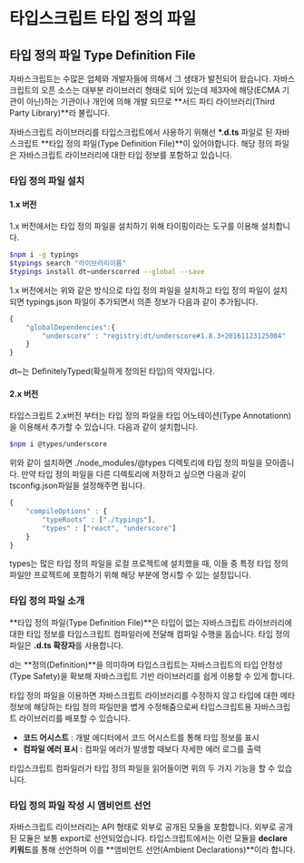 # 타입스크립트 타입 정의 파일

## 타입 정의 파일 Type Definition File

 자바스크립트는 수많은 업체와 개발자들에 의해서 그 생태가 발전되어 왔습니다. 자바스크립트의 오픈 소스는 대부분 라이브러리 형태로 되어 있는데 제3자에 해당\(ECMA 기관이 아닌\)하는 기관이나 개인에 의해 개발 되므로 **서드 파티 라이브러리\(Third Party Library\)**라 불립니다.

 자바스크립트 라이브러리를 타입스크립트에서 사용하기 위해선 **\*.d.ts** 파일로 된 자바스크립트 **타입 정의 파일\(Type Definition File\)**이 있어야합니다. 해당 정의 파일은 자바스크립트 라이브러리에 대한 타입 정보를 포함하고 있습니다. 

### 타입 정의 파일 설치

#### 1.x 버전

 1.x 버전에서는 타입 정의 파일을 설치하기 위해 타이핑이라는 도구를 이용해 설치합니다. 

```bash
$npm i -g typings
$typings search "라이브러리이름"
$typings install dt~underscorred --global --save
```

1.x 버전에서는 위와 같은 방식으로 타입 정의 파일을 설치하고 타입 정의 파일이 설치 되면 typings.json 파일이 추가되면서 의존 정보가 다음과 같이 추가됩니다.

```javascript
{
    "globalDependencies":{
        "underscore" : "registry:dt/underscore#1.8.3+20161123125004"
    }
}
```

 dt~는 DefinitelyTyped\(확실하게 정의된 타입\)의 약자입니다. 

#### 2.x 버전

 타입스크립트 2.x버전 부터는 타입 정의 파일을 타입 어노테이션\(Type Annotationn\)을 이용해서 추가할 수 있습니다. 다음과 같이 설치합니다.

```bash
$npm i @types/underscore
```

 위와 같이 설치하면 ./node\_modules/@types 디렉토리에 타입 정의 파일을 모아줍니다. 만약 타입 정의 파일을 다른 디렉토리에 저장하고 싶으면 다음과 같이 tsconfig.json파일을 설정해주면 됩니다.

```javascript
{
    "compileOptions" : {
        "typeRoots" : ["./typings"],
        "types" : ["react", "underscore"]
    }
}
```

 types는 많은 타입 정의 파일을 로컬 프로젝트에 설치했을 때, 이들 중 특정 타입 정의 파일만 프로젝트에 포함하기 위해 해당 부분에 명시할 수 있는 설정입니다. 



### 타입 정의 파일 소개 

 **타입 정의 파일\(Type Definition File\)**은 타입이 없는 자바스크립트 라이브러리에 대한 타입 정보를 타입스크립트 컴파일러에 전달해 컴파일 수행을 돕습니다. 타입 정의 파일은 **.d.ts 확장자**를 사용합니다. 

 d는 **정의\(Definition\)**을 의미하며 타입스크립트는 자바스크립트의 타입 안정성\(Type Safety\)을 확보해 자바스크립트 기반 라이브러리를 쉽게 이용할 수 있게 합니다. 

타입 정의 파일을 이용하면 자바스크립트 라이브러리를 수정하지 않고 타입에 대한 메타 정보에 해당하는 타입 정의 파일만을 볍게 수정해줌으로써 타입스크립트용  자바스크립트 라이브러리를 배포할 수 있습니다.

* **코드 어시스트** : 개발 에디터에서 코드 어시스트를 통해 타입 정보를 표시
* **컴파일 에러 표시** : 컴파일 에러가 발생할 때보다 자세한 에러 로그를 출력 

 타입스크립트 컴파일러가 타입 정의 파일을 읽어들이면 위의 두 가지 기능을 할 수 있습니다.



### 타입 정의 파일 작성 시 앰비언트 선언

 자바스크립트 라이브러리는 API 형태로 외부로 공개된 모듈을 포함합니다. 외부로 공개된 모듈은 보통 export로 선언되었습니다. 타입스크립트에서는 이런 모듈을 **declare 키워드**를 통해 선언하며 이를 **앰비언트 선언\(Ambient Declarations\)**이라 합니다. 

